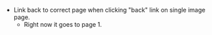 - Link back to correct page when clicking "back" link on single image page.
  - Right now it goes to page 1.
